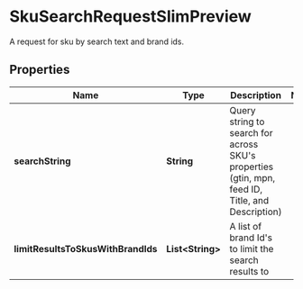 

# SkuSearchRequestSlimPreview

A request for sku by search text and brand ids.

## Properties

| Name | Type | Description | Notes |
|------------ | ------------- | ------------- | -------------|
|**searchString** | **String** | Query string to search for across SKU&#39;s properties (gtin, mpn, feed ID, Title, and Description) |  |
|**limitResultsToSkusWithBrandIds** | **List&lt;String&gt;** | A list of brand Id&#39;s to limit the search results to |  |



